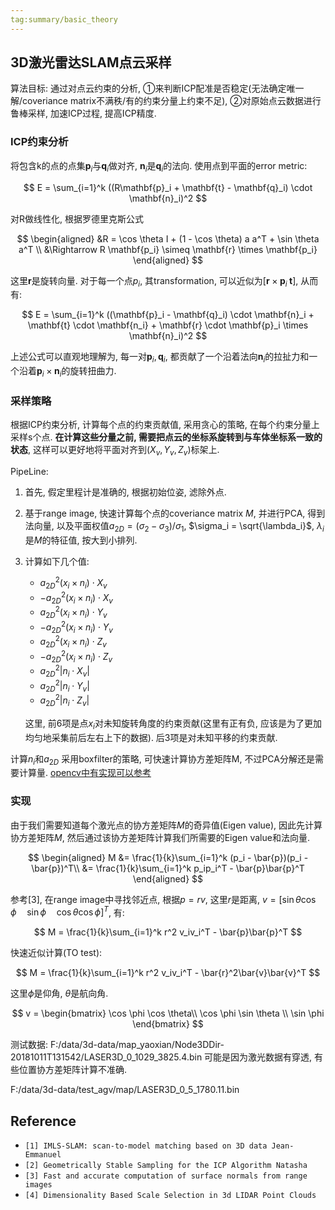 ```yaml
---
tag:summary/basic_theory
---
```

## 3D激光雷达SLAM点云采样
算法目标: 通过对点云约束的分析, ①来判断ICP配准是否稳定(无法确定唯一解/coveriance matrix不满秩/有的约束分量上约束不足), ②对原始点云数据进行鲁棒采样, 加速ICP过程, 提高ICP精度.

### ICP约束分析
将包含k的点的点集$\mathbf{p}_i$与$\mathbf{q}_i$做对齐, $\mathbf{n}_i$是$\mathbf{q}_i$的法向. 使用点到平面的error metric:

$$
E = \sum_{i=1}^k ((R\mathbf{p}_i + \mathbf{t} - \mathbf{q}_i) \cdot \mathbf{n}_i)^2
$$

对R做线性化, 根据罗德里克斯公式

$$
\begin{aligned}
&R = \cos \theta I + (1 - \cos \theta) a a^T + \sin \theta a^T \\
&\Rightarrow R \mathbf{p_i} \simeq \mathbf{r} \times \mathbf{p_i}
\end{aligned}
$$

这里$\mathbf{r}$是旋转向量. 对于每一个点$p_i$, 其transformation, 可以近似为$[\mathbf{r} \times \mathbf{p}_i \; \mathbf{t}]$, 从而有:

$$
E = \sum_{i=1}^k ((\mathbf{p}_i - \mathbf{q}_i) \cdot \mathbf{n}_i + \mathbf{t} \cdot \mathbf{n_i} + \mathbf{r} \cdot \mathbf{p}_i \times \mathbf{n}_i)^2
$$

上述公式可以直观地理解为, 每一对$\mathbf{p}_i, \mathbf{q}_i$, 都贡献了一个沿着法向$\mathbf{n}_i$的拉扯力和一个沿着$\mathbf{p}_i \times \mathbf{n}_i$的旋转扭曲力.

### 采样策略
根据ICP约束分析, 计算每个点的约束贡献值, 采用贪心的策略, 在每个约束分量上采样s个点.
__在计算这些分量之前, 需要把点云的坐标系旋转到与车体坐标系一致的状态__, 这样可以更好地将平面对齐到$(X_v, Y_v, Z_v)$标架上.

PipeLine:
1. 首先, 假定里程计是准确的, 根据初始位姿, 滤除外点.
2. 基于range image, 快速计算每个点的coveriance matrix $M$, 并进行PCA, 得到法向量, 以及平面权值$a_{2D} = (\sigma_2 - \sigma_3)/\sigma_1$, $\sigma_i = \sqrt{\lambda_i}$, $\lambda_i$是$M$的特征值, 按大到小排列.
3. 计算如下几个值:
    * $a_{2D}^2(x_i \times n_i) \cdot X_v$
    * $-a_{2D}^2(x_i \times n_i) \cdot X_v$
    * $a_{2D}^2(x_i \times n_i) \cdot Y_v$
    * $-a_{2D}^2(x_i \times n_i) \cdot Y_v$
    * $a_{2D}^2(x_i \times n_i) \cdot Z_v$
    * $-a_{2D}^2(x_i \times n_i) \cdot Z_v$
    * $a_{2D}^2 |n_i \cdot X_v |$
    * $a_{2D}^2 |n_i \cdot Y_v |$
    * $a_{2D}^2 |n_i \cdot Z_v |$

    这里, 前6项是点$x_i$对未知旋转角度的约束贡献(这里有正有负, 应该是为了更加均匀地采集前后左右上下的数据). 后3项是对未知平移的约束贡献.

计算$n_i$和$a_{2D}$
采用boxfilter的策略, 可快速计算协方差矩阵M, 不过PCA分解还是需要计算量. [opencv中有实现可以参考](https://github.com/opencv/opencv_contrib/blob/master/modules/rgbd/src/normal.cpp)

### 实现
由于我们需要知道每个激光点的协方差矩阵$M$的奇异值(Eigen value), 因此先计算协方差矩阵$M$, 然后通过该协方差矩阵计算我们所需要的Eigen value和法向量.

$$
\begin{aligned}
M &= \frac{1}{k}\sum_{i=1}^k (p_i - \bar{p})(p_i - \bar{p})^T\\
 &= \frac{1}{k}\sum_{i=1}^k p_ip_i^T - \bar{p}\bar{p}^T
\end{aligned}
$$

参考[3], 在range image中寻找邻近点, 根据$p = rv$, 这里$r$是距离, $v=[\sin \theta \cos \phi \quad \sin \phi \quad \cos \theta \cos \phi ]^T$, 有:

$$
M = \frac{1}{k}\sum_{i=1}^k r^2 v_iv_i^T - \bar{p}\bar{p}^T
$$

快速近似计算(TO test):

$$
M = \frac{1}{k}\sum_{i=1}^k r^2 v_iv_i^T - \bar{r}^2\bar{v}\bar{v}^T
$$

这里$\phi$是仰角, $\theta$是航向角.

$$
v = \begin{bmatrix} \cos \phi \cos \theta\\ \cos \phi \sin \theta \\ \sin \phi \end{bmatrix}
$$

测试数据:
F:/data/3d-data/map_yaoxian/Node3DDir-20181011T131542/LASER3D_0_1029_3825.4.bin
可能是因为激光数据有穿透, 有些位置协方差矩阵计算不准确.

F:/data/3d-data/test_agv/map/LASER3D_0_5_1780.11.bin

## Reference
* `[1] IMLS-SLAM: scan-to-model matching based on 3D data Jean-Emmanuel`
* `[2] Geometrically Stable Sampling for the ICP Algorithm
Natasha`
* `[3] Fast and accurate computation of surface normals from range images`
* `[4] Dimensionality Based Scale Selection in 3d LIDAR Point Clouds`